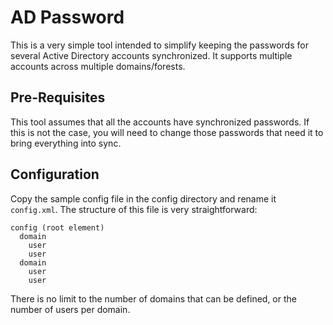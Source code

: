 AD Password
===========

This is a very simple tool intended to simplify keeping the passwords for several Active Directory accounts synchronized. It supports multiple accounts across multiple domains/forests.

Pre-Requisites
--------------

This tool assumes that all the accounts have synchronized passwords. If this is not the case, you will need to change those passwords that need it to bring everything into sync.

Configuration
-------------

Copy the sample config file in the config directory and rename it `config.xml`. The structure of this file is very straightforward:

    config (root element)
      domain
        user
        user
      domain
        user
        user

There is no limit to the number of domains that can be defined, or the number of users per domain.
